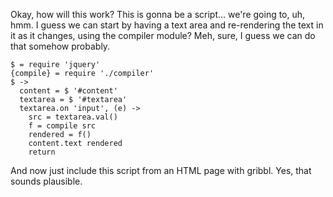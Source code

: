 Okay, how will this work?  This is gonna be a script... we're going
to, uh, hmm.  I guess we can start by having a text area and
re-rendering the text in it as it changes, using the compiler module?
Meh, sure, I guess we can do that somehow probably.

    $ = require 'jquery'
    {compile} = require './compiler'
    $ ->
      content = $ '#content'
      textarea = $ '#textarea'
      textarea.on 'input', (e) ->
        src = textarea.val()
        f = compile src
        rendered = f()
        content.text rendered
        return

And now just include this script from an HTML page with gribbl.
Yes, that sounds plausible.
